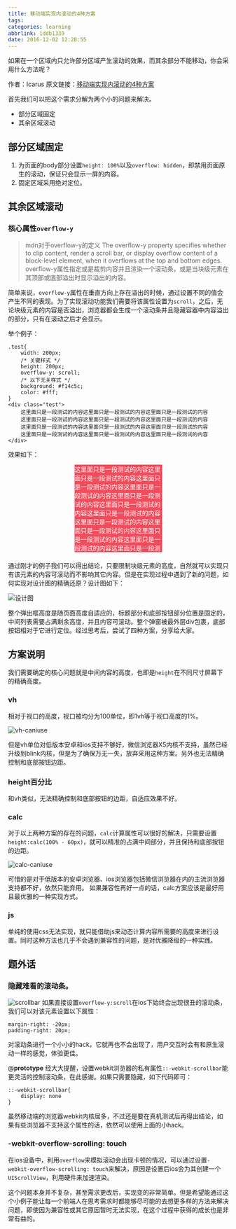 ```yaml
---
title: 移动端实现内滚动的4种方案
tags:
categories: learning
abbrlink: 1ddb1339
date: 2016-12-02 12:20:55
---
```

如果在一个区域内只允许部分区域产生滚动的效果，而其余部分不能移动，你会采用什么方法呢？
<!-- more -->
作者：Icarus
原文链接：[移动端实现内滚动的4种方案](https://xdlrt.github.io/2016/12/02/2016-12-02)

首先我们可以把这个需求分解为两个小的问题来解决。

- 部分区域固定
- 其余区域滚动

## 部分区域固定
1. 为页面的body部分设置`height: 100%`以及`overflow: hidden`，即禁用页面原生的滚动，保证只会显示一屏的内容。
2. 固定区域采用绝对定位。

## 其余区域滚动

### 核心属性`overflow-y`

> mdn对于overflow-y的定义
The overflow-y property specifies whether to clip content, render a scroll bar, or display overflow content of a block-level element, when it overflows at the top and bottom edges.
overflow-y属性指定或是裁剪内容并且渲染一个滚动条，或是当块级元素在其顶部或底部溢出时显示溢出的内容。

简单来说，`overflow-y`属性在垂直方向上存在溢出的时候，通过设置不同的值会产生不同的表现。为了实现滚动功能我们需要将该属性设置为`scroll`，之后，无论块级元素的内容是否溢出，浏览器都会生成一个滚动条并且隐藏容器中内容溢出的部分，只有在滚动之后才会显示。

举个例子：

````
.test{
	width: 200px;
	/* 关键样式 */
	height: 200px;
	overflow-y: scroll;
	/* 以下无关样式 */
	background: #f14c5c;
	color: #fff;
}
<div class="test">
	这里面只是一段测试的内容这里面只是一段测试的内容这里面只是一段测试的内容
	这里面只是一段测试的内容这里面只是一段测试的内容这里面只是一段测试的内容
	这里面只是一段测试的内容这里面只是一段测试的内容这里面只是一段测试的内容
	这里面只是一段测试的内容这里面只是一段测试的内容这里面只是一段测试的内容
</div>
````
效果如下：
<div
	class="test"
	style="
	margin: 0 auto 20px;
	width: 200px;
	height: 200px;
	overflow-y: scroll;
	/* 以下无关样式 */
	background: #f14c5c;
	color: #fff;">
	这里面只是一段测试的内容这里面只是一段测试的内容这里面只是一段测试的内容这里面只是一段测试的内容这里面只是一段测试的内容这里面只是一段测试的内容这里面只是一段测试的内容这里面只是一段测试的内容这里面只是一段测试的内容这里面只是一段测试的内容这里面只是一段测试的内容这里面只是一段测试的内容
</div>

通过刚才的例子我们可以得出结论，只要限制块级元素的高度，自然就可以实现只有该元素的内容可滚动而不影响其它内容。但是在实现过程中遇到了新的问题，如何实现对设计图的精确还原？设计图如下：

![设计图](/images/2016-12-02/1.png)

整个弹出框高度是随页面高度自适应的，标题部分和底部按钮部分位置是固定的，中间列表需要占满剩余高度，并且内容可滚动。整个弹窗被最外层div包裹，底部按钮相对于它进行定位。经过思考后，尝试了四种方案，分享给大家。

## 方案说明

我们需要确定的核心问题就是中间内容的高度，也即是`height`在不同尺寸屏幕下的精确高度。

### vh
相对于视口的高度，视口被均分为100单位，即1vh等于视口高度的1%。

![vh-caniuse](/images/2016-12-02/3.png)

但是vh单位对低版本安卓和ios支持不够好，微信浏览器X5内核不支持，虽然已经升级到blink内核，但是为了确保万无一失，放弃采用这种方案。另外也无法精确控制和底部按钮边距。

### height百分比
和vh类似，无法精确控制和底部按钮的边距，自适应效果不好。

### calc
对于以上两种方案的存在的问题，`calc`计算属性可以很好的解决，只需要设置`height:calc(100% - 60px)`，就可以精准的占满中间部分，并且保持和底部按钮的边距。

![calc-caniuse](/images/2016-12-02/4.png)

可惜的是对于低版本的安卓浏览器、ios浏览器包括微信浏览器在内的主流浏览器支持都不好，依然只能弃用。
如果兼容性再好一点的话，calc方案应该是最好用且最优雅的一种实现方式。

### js

单纯的使用css无法实现，就只能借助js来动态计算内容所需要的高度来进行设置。同时这种方法也几乎不会遇到兼容性的问题，是对优雅降级的一种实践。

## 题外话

### 隐藏难看的滚动条。
![scrollbar](/images/2016-12-02/2.png)
如果直接设置`overflow-y:scroll`在ios下始终会出现很丑的滚动条，我们可以对该元素设置以下属性：

````
margin-right: -20px;
padding-right: 20px;
````
对滚动条进行一个小小的hack，它就再也不会出现了，用户交互时会有和原生滚动一样的感觉，体验更佳。

@__prototype__ 经大大提醒，设置webkit浏览器的私有属性`::-webkit-scrollbar`能更灵活的控制滚动条，在此感谢。如果只需要隐藏，如下代码即可：

````
::-webkit-scrollbar{
	display: none
}
````
虽然移动端的浏览器webkit内核居多，不过还是要在真机测试后再得出结论，如果有些浏览器不支持这个属性的话，依然可以使用上面的小hack。

### -webkit-overflow-scrolling: touch

在ios设备中，利用`overflow`来模拟滚动会出现卡顿的情况，可以通过设置`-webkit-overflow-scrolling: touch`来解决，原因是设置后ios会为其创建一个`UIScrollView`，利用硬件来加速渲染。

这个问题本身并不复杂，甚至需求更改后，实现变的非常简单。但是希望能通过这个小例子能让每一个前端人在思考需求时都能够尽可能的去想更多样的方法来解决问题，即使因为兼容性或其它原因暂时无法实现，在这个过程中获得的成长也是非常有益的。
